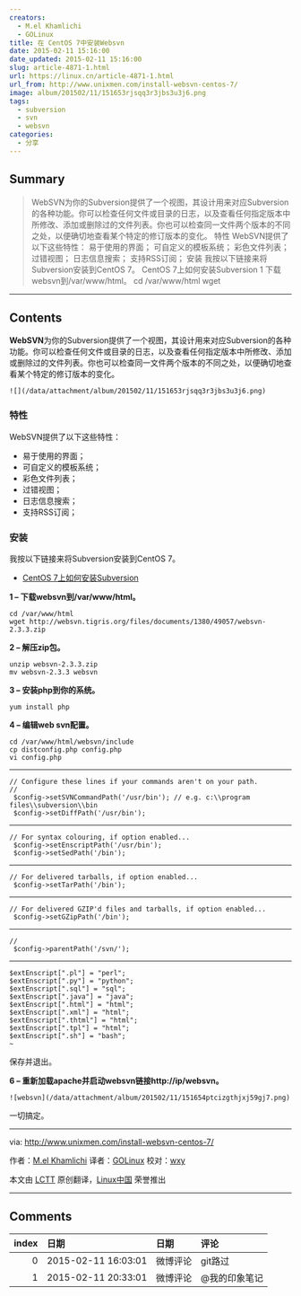 ```yaml
---
creators:
  - M.el Khamlichi
  - GOLinux
title: 在 CentOS 7中安装Websvn
date: 2015-02-11 15:16:00
date_updated: 2015-02-11 15:16:00
slug: article-4871-1.html
url: https://linux.cn/article-4871-1.html
url_from: http://www.unixmen.com/install-websvn-centos-7/
image: album/201502/11/151653rjsqq3r3jbs3u3j6.png
tags:
  - subversion
  - svn
  - websvn
categories:
  - 分享
---
```


## Summary

> WebSVN为你的Subversion提供了一个视图，其设计用来对应Subversion的各种功能。你可以检查任何文件或目录的日志，以及查看任何指定版本中所修改、添加或删除过的文件列表。你也可以检查同一文件两个版本的不同之处，以便确切地查看某个特定的修订版本的变化。  特性 WebSVN提供了以下这些特性：  易于使用的界面； 可自定义的模板系统； 彩色文件列表； 过错视图； 日志信息搜索； 支持RSS订阅；  安装 我按以下链接来将Subversion安装到CentOS 7。  CentOS 7上如何安装Subversion  1  下载websvn到/var/www/html。 cd /var/www/html wget

***

<!-- more -->

## Contents

**WebSVN**为你的Subversion提供了一个视图，其设计用来对应Subversion的各种功能。你可以检查任何文件或目录的日志，以及查看任何指定版本中所修改、添加或删除过的文件列表。你也可以检查同一文件两个版本的不同之处，以便确切地查看某个特定的修订版本的变化。

`![](/data/attachment/album/201502/11/151653rjsqq3r3jbs3u3j6.png)`

### 特性

WebSVN提供了以下这些特性：

* 易于使用的界面；
* 可自定义的模板系统；
* 彩色文件列表；
* 过错视图；
* 日志信息搜索；
* 支持RSS订阅；

### 安装

我按以下链接来将Subversion安装到CentOS 7。

* [CentOS 7上如何安装Subversion](http://www.unixmen.com/install-subversion-centos-7/)

**1 – 下载websvn到/var/www/html。**

```shell
cd /var/www/html
wget http://websvn.tigris.org/files/documents/1380/49057/websvn-2.3.3.zip
```

**2 – 解压zip包。**

```shell
unzip websvn-2.3.3.zip
mv websvn-2.3.3 websvn
```

**3 – 安装php到你的系统。**

```shell
yum install php
```

**4 – 编辑web svn配置。**

```shell
cd /var/www/html/websvn/include
cp distconfig.php config.php
vi config.php
```

---

```shell
// Configure these lines if your commands aren't on your path.
//
 $config->setSVNCommandPath('/usr/bin'); // e.g. c:\\program files\\subversion\\bin
 $config->setDiffPath('/usr/bin');
```

---

```shell
// For syntax colouring, if option enabled...
 $config->setEnscriptPath('/usr/bin');
 $config->setSedPath('/bin');
```

---

```shell
// For delivered tarballs, if option enabled...
 $config->setTarPath('/bin');
```

---

```shell
// For delivered GZIP'd files and tarballs, if option enabled...
 $config->setGZipPath('/bin');
```

---

```shell
//
 $config->parentPath('/svn/');
```

---

```shell
$extEnscript[".pl"] = "perl";
$extEnscript[".py"] = "python";
$extEnscript[".sql"] = "sql";
$extEnscript[".java"] = "java";
$extEnscript[".html"] = "html";
$extEnscript[".xml"] = "html";
$extEnscript[".thtml"] = "html";
$extEnscript[".tpl"] = "html";
$extEnscript[".sh"] = "bash";
~
```

保存并退出。

**6 – 重新加载apache并启动websvn链接http://ip/websvn。**

`![websvn](/data/attachment/album/201502/11/151654ptcizgthjxj59gj7.png)`

一切搞定。

---

via: <http://www.unixmen.com/install-websvn-centos-7/>

作者：[M.el Khamlichi](http://www.unixmen.com/author/pirat9/) 译者：[GOLinux](https://github.com/GOLinux) 校对：[wxy](https://github.com/wxy)

本文由 [LCTT](https://github.com/LCTT/TranslateProject) 原创翻译，[Linux中国](https://linux.cn/) 荣誉推出

***

## Comments

|   index | 日期                | 日期     | 评论          |
|--------:|:--------------------|:---------|:--------------|
|       0 | 2015-02-11 16:03:01 | 微博评论 | git路过       |
|       1 | 2015-02-11 20:33:01 | 微博评论 | @我的印象笔记 |

